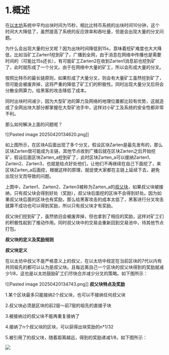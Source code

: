 # 1.概述

在[以太坊](https://zhida.zhihu.com/search?content_id=118197420&content_type=Article&match_order=1&q=%E4%BB%A5%E5%A4%AA%E5%9D%8A&zhida_source=entity)系统中平均出块时间为15秒，相比比特币系统的出块时间10分钟，这个时间大大降低了，虽然提高了系统的反应效率和吞吐量，但是会出现大量的分叉问题。

为什么会出现大量的分叉呢？因为出块时间降低到15s，意味着挖矿难度也大大降低，比如当矿工Zarten1挖到矿了，广播到全网，由于消息在网络中传播也是需要时间的（可能比15s还长），有可能矿工Zarten2在收到Zarten1消息前也挖到矿了，此时就形成了一个分叉。由于在网络中大量的矿工，所以会形成大量的分叉。

按照比特币的最长链原则，如果形成了大量分叉，则会有大量矿工虽然挖到矿了，但可能会被废弃掉，这将严重的降低了矿工们的积极性。同时出现大量分叉后将会分散全网算力，给黑客的攻击降低了成本。

同时出块时间减少，因为大型矿池的算力及网络的地理位置都比较有优势，这就造成了全网出块大部分都掌握在大型矿池手中，这样对小矿工及系统的安全性都非常不利。

那么如何解决上面的问题呢？

![[Pasted image 20250420134620.png]]

如上图所示，在区块A后面出现了多个分叉，假设区块Zarten是最先发布的，那么区块Zarten很可能成为主链，其他节点收到广播后就在区块Zarten之后开始挖矿，假设后面区块Zarten_a挖到矿了，此时区块Zarten_a可以接纳Zarten1、Zarten2、Zarten3，也就是给点好处他们，让他们不再继续在自己下面挖了，来区块Zarten_a后面挖，根据这样的原理，就促使大家都在主链上延续下去，避免出现分叉而导致的问题。

上图中，Zarten1、Zarten2、Zarten3被称为Zarten_a的[叔父块](https://zhida.zhihu.com/search?content_id=118197420&content_type=Article&match_order=1&q=%E5%8F%94%E7%88%B6%E5%9D%97&zhida_source=entity)，如果叔父块被接纳，只有叔父块会得到好处（奖励），叔父块后面挖的区块不会得到好处。因为如果叔父块后面的区块也有奖励，那么给黑客攻击的成本太低了，黑客进行分叉攻击就算不成功也可以得到奖励，所以只有叔父块才有奖励。

叔父块们挖到矿了，虽然依旧会被废弃掉，但也拿到了相应的奖励，这样对矿工们的积极性起到了推动作用。同时叔父块中的交易会重新回到交易池中，待其他节点打包。

**叔父块的定义及奖励规则**

**叔父块定义**

在以太坊中叔父不是严格意义上的叔父，在以太坊中规定在当前区块的7代以内有共同祖先的都可以认为是叔父块。且每远离自己一个区块的叔父块得到的奖励就减少1/8，这也是以太坊鼓励矿工们尽快合并减少分叉的策略。如下图所示：

![[Pasted image 20250420134743.png]]
**叔父块特点及奖励**

1.某个区块最多只能接纳2个叔父块，也可以不接纳任何叔父块

2.叔父块必须是区块的前2层～前7层的祖先的直接子块

3.被接纳过的叔父块不能再重复接纳了

4.接纳了n个叔父块的区块，可以获得出块奖励的n*1/32

5.被引用了的叔父块，随着距离越远，得到的奖励递减1/8，如下图所示：

![](https://pic3.zhimg.com/v2-944951aa2c9eea628544213f5da499dc_1440w.jpg)